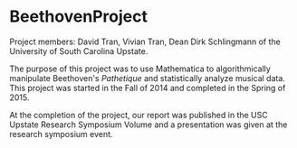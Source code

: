 # BeethovenProject

Project members: David Tran, Vivian Tran, Dean Dirk Schlingmann of the University of South Carolina Upstate.

The purpose of this project was to use Mathematica to algorithmically manipulate Beethoven's _Pathetique_ and statistically analyze musical data. This project was started in the Fall of 2014 and completed in the Spring of 2015.

At the completion of the project, our report was published in the USC Upstate Research Symposium Volume and a presentation was given at the research symposium event.
